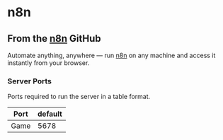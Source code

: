 # n8n

## From the [n8n](https://github.com/n8n-io/n8n) GitHub

Automate anything, anywhere — run [n8n](https://github.com/n8n-io/n8n) on any machine and access it instantly from your browser.

### Server Ports

Ports required to run the server in a table format.

| Port | default |
| ---- | ------- |
| Game | 5678    |